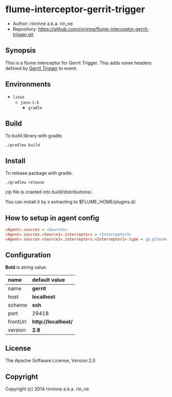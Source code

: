 flume-interceptor-gerrit-trigger
===================

* Author: rinrinne a.k.a. rin_ne
* Repository: https://github.com/rinrinne/flume-interceptor-gerrit-trigger.git

Synopsis
-------------------

This is a flume interceptor for Gerrit Trigger. This adds some headers defined by [Gerrit Trigger] to event.

[Gerrit Trigger]: https://wiki.jenkins-ci.org/display/JENKINS/Gerrit+Trigger

Environments
-------------------

* `linux`
  * `java-1.6`
    * `gradle`

Build
-------------------

To build library with gradle.

    ./gradlew build

Install
-------------------

To release package with gradle.

    ./gradlew release

zip file is craeted into build/distributions/.

You can install it by x extracting to $FLUME_HOME/plugins.d/.

How to setup in agent config
-------------------

```ini
<Agent>.sources = <Source1>
<Agent>.sources.<Source1>.interceptors = <Interceptor1>
<Agent>.sources.<Source1>.interceptors.<Interceptor1>.type = jp.glassmoon.flume.interceptor.gerrit.GerritTrigger$Builder
```

Configuration
-------------------

**Bold** is string value.

|name              | default value
|:-----------------|:-----------------
|name              | **gerrit**
|host              | **localhost**
|scheme            | **ssh**
|port              | 29418
|frontUrl          | **http://localhost/**
|version           | **2.8**

License
-------------------

The Apache Software License, Version 2.0

Copyright
-------------------

Copyright (c) 2014 rinrinne a.k.a. rin_ne
